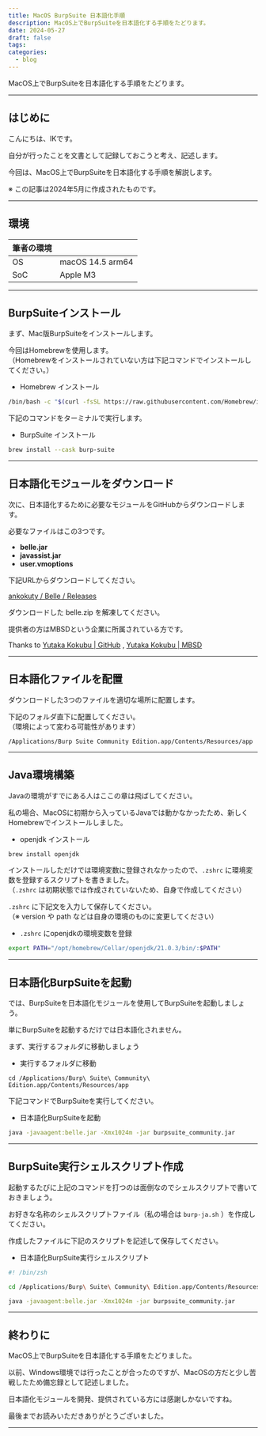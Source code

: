 ```yaml
---
title: MacOS BurpSuite 日本語化手順
description: MacOS上でBurpSuiteを日本語化する手順をたどります。
date: 2024-05-27
draft: false
tags: 
categories:
  - blog
---
```


MacOS上でBurpSuiteを日本語化する手順をたどります。

---

## はじめに

こんにちは、IKです。

自分が行ったことを文書として記録しておこうと考え、記述します。

今回は、MacOS上でBurpSuiteを日本語化する手順を解説します。

※ この記事は2024年5月に作成されたものです。

---

## 環境

| 筆者の環境 |                  |
| ----- | ---------------- |
| OS    | macOS 14.5 arm64 |
| SoC   | Apple M3         |


---

## BurpSuiteインストール

まず、Mac版BurpSuiteをインストールします。

今回はHomebrewを使用します。<br>（Homebrewをインストールされていない方は下記コマンドでインストールしてください。）

- Homebrew インストール
```zsh
/bin/bash -c "$(curl -fsSL https://raw.githubusercontent.com/Homebrew/install/HEAD/install.sh)"
```

下記のコマンドをターミナルで実行します。

- BurpSuite インストール
``` zsh
brew install --cask burp-suite
```


---

## 日本語化モジュールをダウンロード

次に、日本語化するために必要なモジュールをGitHubからダウンロードします。

必要なファイルはこの3つです。

- **belle.jar**
- **javassist.jar**
- **user.vmoptions**

下記URLからダウンロードしてください。

[ankokuty / Belle / Releases](https://github.com/ankokuty/Belle/releases)

ダウンロードした belle.zip を解凍してください。

提供者の方はMBSDという企業に所属されている方です。

Thanks to [Yutaka Kokubu | GitHub](https://github.com/ankokuty) ,  [Yutaka Kokubu | MBSD](https://www.mbsd.jp/research/y.kokubu/)

---

## 日本語化ファイルを配置

ダウンロードした3つのファイルを適切な場所に配置します。

下記のフォルダ直下に配置してください。<br>（環境によって変わる可能性があります）
```
/Applications/Burp Suite Community Edition.app/Contents/Resources/app
```

---

## Java環境構築

Javaの環境がすでにある人はここの章は飛ばしてください。

私の場合、MacOSに初期から入っているJavaでは動かなかったため、新しくHomebrewでインストールしました。

- openjdk インストール
```zsh
brew install openjdk
```

インストールしただけでは環境変数に登録されなかったので、`.zshrc` に環境変数を登録するスクリプトを書きました。<br>（`.zshrc` は初期状態では作成されていないため、自身で作成してください）

`.zshrc` に下記文を入力して保存してください。<br>（※ version や path などは自身の環境のものに変更してください）

- `.zshrc` にopenjdkの環境変数を登録
```zsh
export PATH="/opt/homebrew/Cellar/openjdk/21.0.3/bin/:$PATH"
```

---

## 日本語化BurpSuiteを起動

では、BurpSuiteを日本語化モジュールを使用してBurpSuiteを起動しましょう。

単にBurpSuiteを起動するだけでは日本語化されません。

まず、実行するフォルダに移動しましょう

- 実行するフォルダに移動
```
cd /Applications/Burp\ Suite\ Community\ Edition.app/Contents/Resources/app
```

下記コマンドでBurpSuiteを実行してください。

- 日本語化BurpSuiteを起動
```zsh
java -javaagent:belle.jar -Xmx1024m -jar burpsuite_community.jar
```


---

## BurpSuite実行シェルスクリプト作成

起動するたびに上記のコマンドを打つのは面倒なのでシェルスクリプトで書いておきましょう。

お好きな名称のシェルスクリプトファイル（私の場合は `burp-ja.sh` ）を作成してください。

作成したファイルに下記のスクリプトを記述して保存してください。

- 日本語化BurpSuite実行シェルスクリプト
```zsh
#! /bin/zsh

cd /Applications/Burp\ Suite\ Community\ Edition.app/Contents/Resources/app

java -javaagent:belle.jar -Xmx1024m -jar burpsuite_community.jar
```

---

## 終わりに

MacOS上でBurpSuiteを日本語化する手順をたどりました。

以前、Windows環境では行ったことが合ったのですが、MacOSの方だと少し苦戦したため備忘録として記述しました。

日本語化モジュールを開発、提供されている方には感謝しかないですね。

最後までお読みいただきありがとうございました。

---